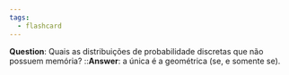```yaml
---
tags:
  - flashcard
---
```

**Question**: Quais as distribuições de probabilidade discretas que não possuem memória? ::**Answer**: a única é a geométrica (se, e somente se).
<!--SR:!2024-06-07,13,290-->